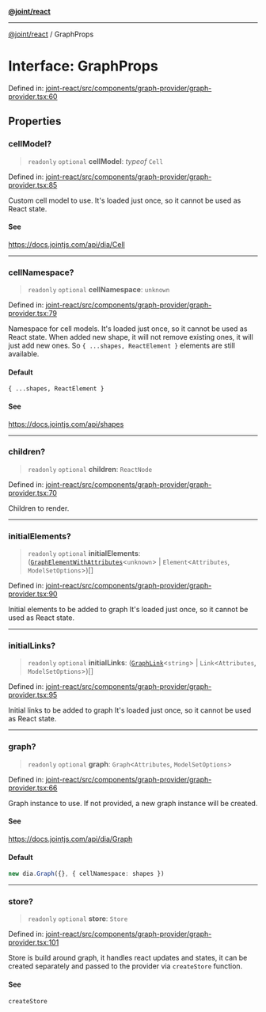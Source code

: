 [**@joint/react**](../README.md)

***

[@joint/react](../README.md) / GraphProps

# Interface: GraphProps

Defined in: [joint-react/src/components/graph-provider/graph-provider.tsx:60](https://github.com/samuelgja/joint/blob/main/packages/joint-react/src/components/graph-provider/graph-provider.tsx#L60)

## Properties

### cellModel?

> `readonly` `optional` **cellModel**: *typeof* `Cell`

Defined in: [joint-react/src/components/graph-provider/graph-provider.tsx:85](https://github.com/samuelgja/joint/blob/main/packages/joint-react/src/components/graph-provider/graph-provider.tsx#L85)

Custom cell model to use.
It's loaded just once, so it cannot be used as React state.

#### See

https://docs.jointjs.com/api/dia/Cell

***

### cellNamespace?

> `readonly` `optional` **cellNamespace**: `unknown`

Defined in: [joint-react/src/components/graph-provider/graph-provider.tsx:79](https://github.com/samuelgja/joint/blob/main/packages/joint-react/src/components/graph-provider/graph-provider.tsx#L79)

Namespace for cell models.
It's loaded just once, so it cannot be used as React state.
When added new shape, it will not remove existing ones, it will just add new ones.
So `{ ...shapes, ReactElement }` elements are still available.

#### Default

`{ ...shapes, ReactElement }`

#### See

https://docs.jointjs.com/api/shapes

***

### children?

> `readonly` `optional` **children**: `ReactNode`

Defined in: [joint-react/src/components/graph-provider/graph-provider.tsx:70](https://github.com/samuelgja/joint/blob/main/packages/joint-react/src/components/graph-provider/graph-provider.tsx#L70)

Children to render.

***

### initialElements?

> `readonly` `optional` **initialElements**: ([`GraphElementWithAttributes`](GraphElementWithAttributes.md)\<`unknown`\> \| `Element`\<`Attributes`, `ModelSetOptions`\>)[]

Defined in: [joint-react/src/components/graph-provider/graph-provider.tsx:90](https://github.com/samuelgja/joint/blob/main/packages/joint-react/src/components/graph-provider/graph-provider.tsx#L90)

Initial elements to be added to graph
It's loaded just once, so it cannot be used as React state.

***

### initialLinks?

> `readonly` `optional` **initialLinks**: ([`GraphLink`](GraphLink.md)\<`string`\> \| `Link`\<`Attributes`, `ModelSetOptions`\>)[]

Defined in: [joint-react/src/components/graph-provider/graph-provider.tsx:95](https://github.com/samuelgja/joint/blob/main/packages/joint-react/src/components/graph-provider/graph-provider.tsx#L95)

Initial links to be added to graph
It's loaded just once, so it cannot be used as React state.

***

### graph?

> `readonly` `optional` **graph**: `Graph`\<`Attributes`, `ModelSetOptions`\>

Defined in: [joint-react/src/components/graph-provider/graph-provider.tsx:66](https://github.com/samuelgja/joint/blob/main/packages/joint-react/src/components/graph-provider/graph-provider.tsx#L66)

Graph instance to use. If not provided, a new graph instance will be created.

#### See

https://docs.jointjs.com/api/dia/Graph

#### Default

```ts
new dia.Graph({}, { cellNamespace: shapes })
```

***

### store?

> `readonly` `optional` **store**: `Store`

Defined in: [joint-react/src/components/graph-provider/graph-provider.tsx:101](https://github.com/samuelgja/joint/blob/main/packages/joint-react/src/components/graph-provider/graph-provider.tsx#L101)

Store is build around graph, it handles react updates and states, it can be created separately and passed to the provider via `createStore` function.

#### See

`createStore`
